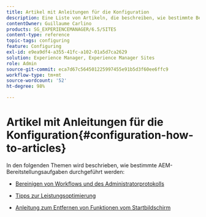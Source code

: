 ```yaml
---
title: Artikel mit Anleitungen für die Konfiguration
description: Eine Liste von Artikeln, die beschreiben, wie bestimmte Bereitstellungsaufgaben in AEM ausgeführt werden.
contentOwner: Guillaume Carlino
products: SG_EXPERIENCEMANAGER/6.5/SITES
content-type: reference
topic-tags: configuring
feature: Configuring
exl-id: e9ea9df4-a355-41fc-a102-01a5d7ca2629
solution: Experience Manager, Experience Manager Sites
role: Admin
source-git-commit: eca7d67c564501225997455e91b5d3f60ee6ffc9
workflow-type: tm+mt
source-wordcount: '52'
ht-degree: 98%

---
```


# Artikel mit Anleitungen für die Konfiguration{#configuration-how-to-articles}

In den folgenden Themen wird beschrieben, wie bestimmte AEM-Bereitstellungsaufgaben durchgeführt werden:

<!--
* [How to Use the Log Viewer](https://helpx.adobe.com/experience-manager/kb/logsviewer.html)
-->

* [Bereinigen von Workflows und des Administratorprotokolls](https://experienceleague.adobe.com/en/docs/experience-cloud-kcs/kbarticles/ka-24590)

* [Tipps zur Leistungsoptimierung](https://experienceleague.adobe.com/docs/experience-manager-65/deploying/configuring/configuring-performance.html?lang=de)

* [Anleitung zum Entfernen von Funktionen vom Startbildschirm](/help/sites-developing/customizing-the-welcome-console.md)

<!--
* [How to Turn Off the Location Tracker Feature](https://helpx.adobe.com/experience-manager/kb/turn-off-geolocation.html)
-->